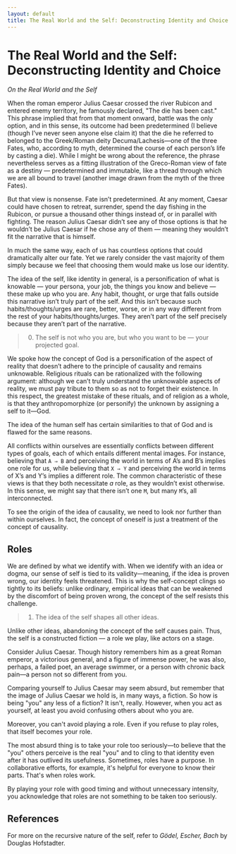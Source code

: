```yaml
---
layout: default
title: The Real World and the Self: Deconstructing Identity and Choice
---
```


# The Real World and the Self: Deconstructing Identity and Choice

_On the Real World and the Self_

When the roman emperor Julius Caesar crossed the river Rubicon and entered enemy territory, he famously declared, "The die has been cast." This phrase implied that from that moment onward, battle was the only option, and in this sense, its outcome had been predetermined (I believe (though I’ve never seen anyone else claim it) that the die he referred to belonged to the Greek/Roman deity Decuma/Lachesis—one of the three Fates, who, according to myth, determined the course of each person’s life by casting a die). While I might be wrong about the reference, the phrase nevertheless serves as a fitting illustration of the Greco-Roman view of fate as a destiny — predetermined and immutable, like a thread through which we are all bound to travel (another image drawn from the myth of the three Fates).

But that view is nonsense. Fate isn’t predetermined. At any moment, Caesar could have chosen to retreat, surrender, spend the day fishing in the Rubicon, or pursue a thousand other things instead of, or in parallel with fighting. The reason Julius Caesar didn’t see any of those options is that he wouldn’t be Julius Caesar if he chose any of them — meaning they wouldn’t fit the narrative that is himself.

In much the same way, each of us has countless options that could dramatically alter our fate. Yet we rarely consider the vast majority of them simply because we feel that choosing them would make us lose our identity.

The idea of the self, like identity in general, is a personification of what is knowable — your persona, your job, the things you know and believe — these make up who you are. Any habit, thought, or urge that falls outside this narrative isn’t truly part of the self. And this isn’t because such habits/thoughts/urges are rare, better, worse, or in any way different from the rest of your habits/thoughts/urges. They aren’t part of the self precisely because they aren’t part of the narrative.

> 0.  The self is not who you are, but who you want to be — your projected goal.

We spoke how the concept of God is a personification of the aspect of reality that doesn’t adhere to the principle of causality and remains unknowable. Religious rituals can be rationalized with the following argument: although we can’t truly understand the unknowable aspects of reality, we must pay tribute to them so as not to forget their existence. In this respect, the greatest mistake of these rituals, and of religion as a whole, is that they anthropomorphize (or personify) the unknown by assigning a self to it—God.

The idea of the human self has certain similarities to that of God and is flawed for the same reasons.

All conflicts within ourselves are essentially conflicts between different types of goals, each of which entails different mental images. For instance, believing that `A ⇒ B` and perceiving the world in terms of A’s and B’s implies one role for us, while believing that `X ⇒ Y` and perceiving the world in terms of X’s and Y’s implies a different role. The common characteristic of these views is that they both necessitate _a_ role, as they wouldn’t exist otherwise. In this sense, we might say that there isn’t one `M`, but many `M`’s, all interconnected.

To see the origin of the idea of causality, we need to look nor further than within ourselves. In fact, the concept of oneself is just a treatment of the concept of causality.

## Roles

We are defined by what we identify with. When we identify with an idea or dogma, our sense of self is tied to its validity—meaning, if the idea is proven wrong, our identity feels threatened. This is why the self-concept clings so tightly to its beliefs: unlike ordinary, empirical ideas that can be weakened by the discomfort of being proven wrong, the concept of the self resists this challenge.

> 1. The idea of the self shapes all other ideas.

Unlike other ideas, abandoning the concept of the self causes pain. Thus, the self is a constructed fiction — a role we play, like actors on a stage.

Consider Julius Caesar. Though history remembers him as a great Roman emperor, a victorious general, and a figure of immense power, he was also, perhaps, a failed poet, an average swimmer, or a person with chronic back pain—a person not so different from you.

Comparing yourself to Julius Caesar may seem absurd, but remember that the image of Julius Caesar we hold is, in many ways, a fiction. So how is being "you" any less of a fiction? It isn't, really. However, when you act as yourself, at least you avoid confusing others about who you are.

Moreover, you can't avoid playing a role. Even if you refuse to play roles, that itself becomes your role.

The most absurd thing is to take your role too seriously—to believe that the "you" others perceive is the real "you" and to cling to that identity even after it has outlived its usefulness. Sometimes, roles have a purpose. In collaborative efforts, for example, it's helpful for everyone to know their parts. That's when roles work.

By playing your role with good timing and without unnecessary intensity, you acknowledge that roles are not something to be taken too seriously.

## References

For more on the recursive nature of the self, refer to _Gödel, Escher, Bach_ by Douglas Hofstadter.
